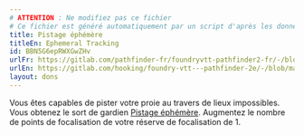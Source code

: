 ```yaml
---
# ATTENTION : Ne modifiez pas ce fichier
# Ce fichier est généré automatiquement par un script d'après les données du module Foundry VTT officiel et de sa traduction
title: Pistage éphémère
titleEn: Ephemeral Tracking
id: BBN5G6epRWXGwZHv
urlFr: https://gitlab.com/pathfinder-fr/foundryvtt-pathfinder2-fr/-/blob/master/data/feats/BBN5G6epRWXGwZHv.htm
urlEn: https://gitlab.com/hooking/foundry-vtt---pathfinder-2e/-/blob/master/packs/data/feats.db/ephemeral-tracking.json
layout: dons
---
```

Vous êtes capables de pister votre proie au travers de lieux impossibles. Vous obtenez le sort de gardien [Pistage éphémère](../sorts/pistage-éphémère.md). Augmentez le nombre de points de focalisation de votre réserve de focalisation de 1.
